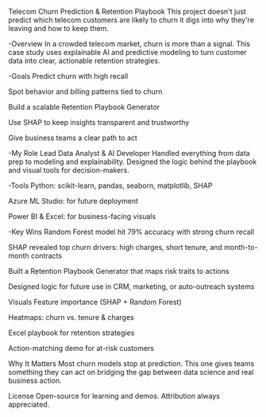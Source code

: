 Telecom Churn Prediction & Retention Playbook
This project doesn't just predict which telecom customers are likely to churn it digs into why they're leaving and how to keep them.

-Overview
In a crowded telecom market, churn is more than a signal. This case study uses explainable AI and predictive modeling to turn customer data into clear, actionable retention strategies.


-Goals
Predict churn with high recall

Spot behavior and billing patterns tied to churn

Build a scalable Retention Playbook Generator

Use SHAP to keep insights transparent and trustworthy

Give business teams a clear path to act


-My Role
Lead Data Analyst & AI Developer
Handled everything from data prep to modeling and explainability. Designed the logic behind the playbook and visual tools for decision-makers.


-Tools
Python: scikit-learn, pandas, seaborn, matplotlib, SHAP

Azure ML Studio: for future deployment

Power BI & Excel: for business-facing visuals


-Key Wins
Random Forest model hit 79% accuracy with strong churn recall

SHAP revealed top churn drivers: high charges, short tenure, and month-to-month contracts

Built a Retention Playbook Generator that maps risk traits to actions

Designed logic for future use in CRM, marketing, or auto-outreach systems

 Visuals
Feature importance (SHAP + Random Forest)

Heatmaps: churn vs. tenure & charges

Excel playbook for retention strategies

Action-matching demo for at-risk customers


Why It Matters
Most churn models stop at prediction. This one gives teams something they can act on bridging the gap between data science and real business action.


 License
Open-source for learning and demos. Attribution always appreciated.

